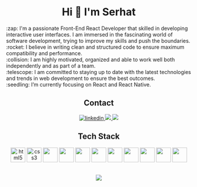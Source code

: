 <h1 align="center">Hi 👋 I'm Serhat</h1>

<p>:zap: I'm a passionate Front-End React Developer that skilled in developing interactive user interfaces. I am immersed in the fascinating world of software development, trying to improve my skills and push the boundaries. <br>
:rocket: I believe in writing clean and structured code to ensure maximum compatibility and performance. <br>
:collision: I am highly motivated, organized and able to work well both independently and as part of a team. <br>
:telescope: I am committed to staying up to date with the latest technologies and trends in web development to ensure the best outcomes. <br>
:seedling: I’m currently focusing on React and React Native. </p>

<h2 align="center">Contact</h2>

<p align="center">
  <a href="https://www.linkedin.com/in/serhat-akhan/" target="blank">
    <img src=https://img.shields.io/badge/LinkedIn-0077B5?style=for-the-badge&logo=linkedin&logoColor=white alt=linkedin />
  </a>
  <a href="https://www.linkedin.com/in/serhat-akhan/" target="blank">
    <img src=	https://img.shields.io/badge/Microsoft_Outlook-0078D4?style=for-the-badge&logo=microsoft-outlook&logoColor=white />
  </a>
  <a href="https://twitter.com/srhtakhan" target="blank">
    <img src=	https://img.shields.io/badge/Twitter-1DA1F2?style=for-the-badge&logo=twitter&logoColor=white />
  </a> 
</p>

<h2 align="center">Tech Stack</h2>

<p align="center">
<img src="https://cdn.jsdelivr.net/gh/devicons/devicon/icons/html5/html5-original.svg" alt="html5" width="40" height="40"/>
<img src="https://cdn.jsdelivr.net/gh/devicons/devicon/icons/css3/css3-original.svg" alt="css3" width="40" height="40"/> 
<img src="https://cdn.jsdelivr.net/gh/devicons/devicon/icons/javascript/javascript-original.svg" width="40" height="40" />
<img src="https://cdn.jsdelivr.net/gh/devicons/devicon/icons/typescript/typescript-original.svg" width="40" height="40"/>
<img src="https://cdn.jsdelivr.net/gh/devicons/devicon/icons/react/react-original-wordmark.svg" width="40" height="40"/>
<img src="https://cdn.jsdelivr.net/gh/devicons/devicon/icons/react/react-original.svg" width="40" height="40"/>
<img src="https://cdn.jsdelivr.net/gh/devicons/devicon/icons/redux/redux-original.svg" width="40" height="40"/>
<img src="https://cdn.jsdelivr.net/gh/devicons/devicon/icons/bootstrap/bootstrap-original.svg" width="40" height="40"/>
<img src="https://cdn.jsdelivr.net/gh/devicons/devicon/icons/sass/sass-original.svg" width="40" height="40"/>
<img src="https://cdn.jsdelivr.net/gh/devicons/devicon/icons/tailwindcss/tailwindcss-plain.svg" width="40" height="40"/>
<img src="https://cdn.jsdelivr.net/gh/devicons/devicon/icons/git/git-original.svg" width="40" height="40"/>
</p> <br>

<div align="center">
  <img src="https://profile-counter.glitch.me/serhatakhan/count.svg?"  />
</div>
